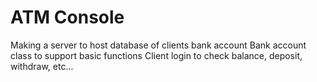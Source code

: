 # ATM Console 
Making a server to host database of clients bank account
Bank account class to support basic functions
Client login to check balance, deposit, withdraw, etc...



